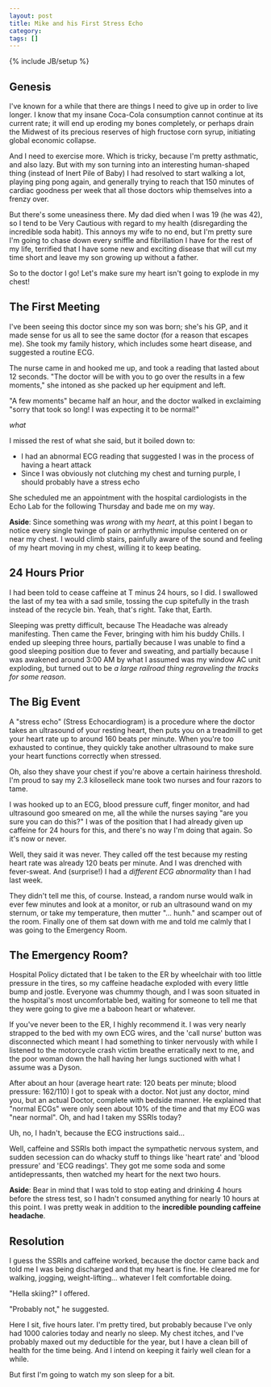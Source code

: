 ```yaml
---
layout: post
title: Mike and his First Stress Echo
category: 
tags: []
---
```

{% include JB/setup %}

## Genesis

I've known for a while that there are things I need to give up in order to live longer. I know that my insane Coca-Cola consumption cannot continue at its current rate; it will end up eroding my bones completely, or perhaps drain the Midwest of its precious reserves of high fructose corn syrup, initiating global economic collapse.

And I need to exercise more. Which is tricky, because I'm pretty asthmatic, and also lazy. But with my son turning into an interesting human-shaped thing (instead of Inert Pile of Baby) I had resolved to start walking a lot, playing ping pong again, and generally trying to reach that 150 minutes of cardiac goodness per week that all those doctors whip themselves into a frenzy over.

But there's some uneasiness there. My dad died when I was 19 (he was 42), so I tend to be Very Cautious with regard to my health (disregarding the incredible soda habit). This annoys my wife to no end, but I'm pretty sure I'm going to chase down every sniffle and fibrillation I have for the rest of my life, terrified that I have some new and exciting disease that will cut my time short and leave my son growing up without a father.

So to the doctor I go! Let's make sure my heart isn't going to explode in my chest!

## The First Meeting

I've been seeing this doctor since my son was born; she's his GP, and it made sense for us all to see the same doctor (for a reason that escapes me). She took my family history, which includes some heart disease, and suggested a routine ECG.

The nurse came in and hooked me up, and took a reading that lasted about 12 seconds. "The doctor will be with you to go over the results in a few moments," she intoned as she packed up her equipment and left.

"A few moments" became half an hour, and the doctor walked in exclaiming "sorry that took so long! I was expecting it to be normal!"

*what*

I missed the rest of what she said, but it boiled down to:

* I had an abnormal ECG reading that suggested I was in the process of having a heart attack
* Since I was obviously not clutching my chest and turning purple, I should probably have a stress echo

She scheduled me an appointment with the hospital cardiologists in the Echo Lab for the following Thursday and bade me on my way.

<p class="aside"><strong>Aside</strong>: Since something was <em>wrong</em> with my <em>heart</em>, at this point I began to notice every single twinge of pain or arrhythmic impulse centered on or near my chest. I would climb stairs, painfully aware of the sound and feeling of my heart moving in my chest, willing it to keep beating.</p>

## 24 Hours Prior

I had been told to cease caffeine at T minus 24 hours, so I did. I swallowed the last of my tea with a sad smile, tossing the cup spitefully in the trash instead of the recycle bin. Yeah, that's right. Take that, Earth.

Sleeping was pretty difficult, because The Headache was already manifesting. Then came the Fever, bringing with him his buddy Chills. I ended up sleeping three hours, partially because I was unable to find a good sleeping position due to fever and sweating, and partially because I was awakened around 3:00 AM by what I assumed was my window AC unit exploding, but turned out to be *a large railroad thing regraveling the tracks for some reason*.

## The Big Event

A "stress echo" (Stress Echocardiogram) is a procedure where the doctor takes an ultrasound of your resting heart, then puts you on a treadmill to get your heart rate up to around 160 beats per minute. When you're too exhausted to continue, they quickly take another ultrasound to make sure your heart functions correctly when stressed.

Oh, also they shave your chest if you're above a certain hairiness threshold. I'm proud to say my 2.3 kiloselleck mane took two nurses and four razors to tame.

I was hooked up to an ECG, blood pressure cuff, finger monitor, and had ultrasound goo smeared on me, all the while the nurses saying "are you sure you can do this?" I was of the position that I had already given up caffeine for 24 hours for this, and there's no way I'm doing that again. So it's now or never.

Well, they said it was never. They called off the test because my resting heart rate was already 120 beats per minute. And I was drenched with fever-sweat. And (surprise!) I had a *different ECG abnormality* than I had last week.

They didn't tell me this, of course. Instead, a random nurse would walk in ever few minutes and look at a monitor, or rub an ultrasound wand on my sternum, or take my temperature, then mutter "... hunh." and scamper out of the room. Finally one of them sat down with me and told me calmly that I was going to the Emergency Room.

## The Emergency Room?

Hospital Policy dictated that I be taken to the ER by wheelchair with too little pressure in the tires, so my caffeine headache exploded with every little bump and jostle. Everyone was chummy though, and I was soon situated in the hospital's most uncomfortable bed, waiting for someone to tell me that they were going to give me a baboon heart or whatever.

If you've never been to the ER, I highly recommend it. I was very nearly strapped to the bed with my own ECG wires, and the 'call nurse' button was disconnected which meant I had something to tinker nervously with while I listened to the motorcycle crash victim breathe erratically next to me, and the poor woman down the hall having her lungs suctioned with what I assume was a Dyson.

After about an hour (average heart rate: 120 beats per minute; blood pressure: 162/110) I got to speak with a doctor. Not just any doctor, mind you, but an actual Doctor, complete with bedside manner. He explained that "normal ECGs" were only seen about 10% of the time and that my ECG was "near normal". Oh, and had I taken my SSRIs today?

Uh, no, I hadn't, because the ECG instructions said...

Well, caffeine and SSRIs both impact the sympathetic nervous system, and sudden secession can do whacky stuff to things like 'heart rate' and 'blood pressure' and 'ECG readings'. They got me some soda and some antidepressants, then watched my heart for the next two hours.

<p class="aside"><strong>Aside</strong>: Bear in mind that I was told to stop eating and drinking 4 hours before the stress test, so I hadn't consumed anything for nearly 10 hours at this point. I was pretty weak in addition to the <strong>incredible pounding caffeine headache</strong>.</p>

## Resolution

I guess the SSRIs and caffeine worked, because the doctor came back and told me I was being discharged and that my heart is fine. He cleared me for walking, jogging, weight-lifting... whatever I felt comfortable doing.

"Hella skiing?" I offered.

"Probably not," he suggested.

Here I sit, five hours later. I'm pretty tired, but probably because I've only had 1000 calories today and nearly no sleep. My chest itches, and I've probably maxed out my deductible for the year, but I have a clean bill of health for the time being. And I intend on keeping it fairly well clean for a while.

But first I'm going to watch my son sleep for a bit.